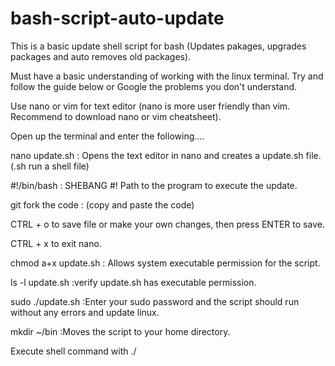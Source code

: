 # bash-script-auto-update

This is a basic update shell script for bash (Updates pakages, upgrades packages and auto removes old packages).

Must have a basic understanding of working with the linux terminal. Try and follow the guide below or Google the problems you don't understand.



Use nano or vim for text editor (nano is more user friendly than vim. Recommend to download nano or vim cheatsheet).

Open up the terminal and enter the following....


nano update.sh  : Opens the text editor in nano and creates a update.sh file. (.sh run a shell file)

#!/bin/bash   : SHEBANG #! Path to the program to execute the update.

git fork the code   : (copy and paste the code)

CTRL + o  to save file or make your own changes, then press ENTER to save.

CTRL + x  to exit nano.

chmod a+x update.sh   : Allows system executable permission for the script.

ls -l update.sh   :verify update.sh has executable permission.

sudo ./update.sh    :Enter your sudo password and the script should run without any errors and update linux.

mkdir ~/bin   :Moves the script to your home directory.

Execute shell command with   ./<yourFileNameHere>
